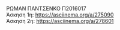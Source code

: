 ΡΩΜΑΝ ΠΑΝΤΣΕΝΚΟ Π2016017 <br />
Άσκηση 1η: https://asciinema.org/a/275090<br/>
Άσκηση 2η: https://asciinema.org/a/278601
